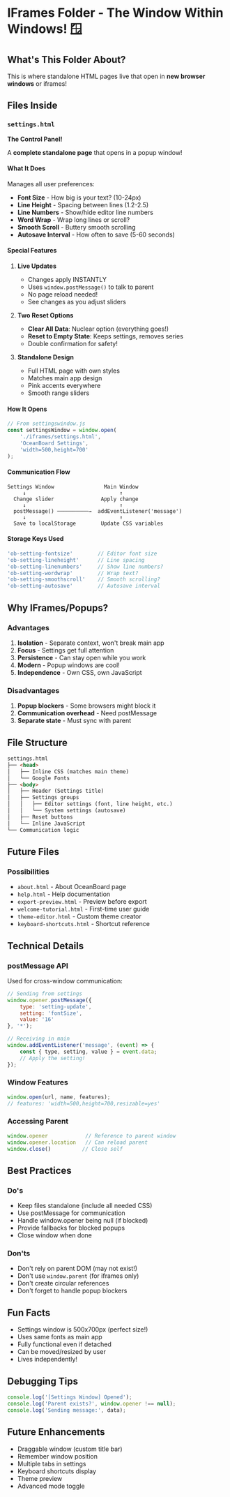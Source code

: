 # IFrames Folder - The Window Within Windows! 🪟

## What's This Folder About?
This is where standalone HTML pages live that open in **new browser windows** or iframes!

## Files Inside

### `settings.html`
**The Control Panel!**

A **complete standalone page** that opens in a popup window!

#### What It Does
Manages all user preferences:
- **Font Size** - How big is your text? (10-24px)
- **Line Height** - Spacing between lines (1.2-2.5)
- **Line Numbers** - Show/hide editor line numbers
- **Word Wrap** - Wrap long lines or scroll?
- **Smooth Scroll** - Buttery smooth scrolling
- **Autosave Interval** - How often to save (5-60 seconds)

#### Special Features
1. **Live Updates**
   - Changes apply INSTANTLY
   - Uses `window.postMessage()` to talk to parent
   - No page reload needed!
   - See changes as you adjust sliders

2. **Two Reset Options**
   - **Clear All Data**: Nuclear option (everything goes!)
   - **Reset to Empty State**: Keeps settings, removes series
   - Double confirmation for safety!

3. **Standalone Design**
   - Full HTML page with own styles
   - Matches main app design
   - Pink accents everywhere
   - Smooth range sliders

#### How It Opens
```javascript
// From settingswindow.js
const settingsWindow = window.open(
    './iframes/settings.html',
    'OceanBoard Settings',
    'width=500,height=700'
);
```

#### Communication Flow
```
Settings Window                Main Window
     ↓                              ↑
  Change slider               Apply change
     ↓                              ↑
  postMessage() ──────────→  addEventListener('message')
     ↓                              ↑
  Save to localStorage        Update CSS variables
```

#### Storage Keys Used
```javascript
'ob-setting-fontsize'        // Editor font size
'ob-setting-lineheight'      // Line spacing
'ob-setting-linenumbers'     // Show line numbers?
'ob-setting-wordwrap'        // Wrap text?
'ob-setting-smoothscroll'    // Smooth scrolling?
'ob-setting-autosave'        // Autosave interval
```

## Why IFrames/Popups?

### Advantages
1. **Isolation** - Separate context, won't break main app
2. **Focus** - Settings get full attention
3. **Persistence** - Can stay open while you work
4. **Modern** - Popup windows are cool!
5. **Independence** - Own CSS, own JavaScript

### Disadvantages
1. **Popup blockers** - Some browsers might block it
2. **Communication overhead** - Need postMessage
3. **Separate state** - Must sync with parent

## File Structure

```html
settings.html
├── <head>
│   ├── Inline CSS (matches main theme)
│   └── Google Fonts
├── <body>
│   ├── Header (Settings title)
│   ├── Settings groups
│   │   ├── Editor settings (font, line height, etc.)
│   │   └── System settings (autosave)
│   ├── Reset buttons
│   └── Inline JavaScript
└── Communication logic
```

## Future Files

### Possibilities
- `about.html` - About OceanBoard page
- `help.html` - Help documentation
- `export-preview.html` - Preview before export
- `welcome-tutorial.html` - First-time user guide
- `theme-editor.html` - Custom theme creator
- `keyboard-shortcuts.html` - Shortcut reference

## Technical Details

### postMessage API
Used for cross-window communication:
```javascript
// Sending from settings
window.opener.postMessage({
    type: 'setting-update',
    setting: 'fontSize',
    value: '16'
}, '*');

// Receiving in main
window.addEventListener('message', (event) => {
    const { type, setting, value } = event.data;
    // Apply the setting!
});
```

### Window Features
```javascript
window.open(url, name, features);
// features: 'width=500,height=700,resizable=yes'
```

### Accessing Parent
```javascript
window.opener            // Reference to parent window
window.opener.location   // Can reload parent
window.close()          // Close self
```

## Best Practices

### Do's
- Keep files standalone (include all needed CSS)
- Use postMessage for communication
- Handle window.opener being null (if blocked)
- Provide fallbacks for blocked popups
- Close window when done

### Don'ts
- Don't rely on parent DOM (may not exist!)
- Don't use `window.parent` (for iframes only)
- Don't create circular references
- Don't forget to handle popup blockers

## Fun Facts
- Settings window is 500x700px (perfect size!)
- Uses same fonts as main app
- Fully functional even if detached
- Can be moved/resized by user
- Lives independently!

## Debugging Tips
```javascript
console.log('[Settings Window] Opened');
console.log('Parent exists?', window.opener !== null);
console.log('Sending message:', data);
```

## Future Enhancements
- Draggable window (custom title bar)
- Remember window position
- Multiple tabs in settings
- Keyboard shortcuts display
- Theme preview
- Advanced mode toggle
